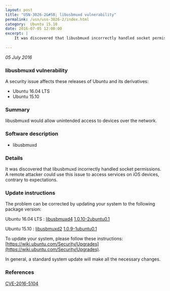 ```yaml
---
layout: post
title: "USN-3026-2&#58; libusbmuxd vulnerability"
permalink: /usn/usn-3026-2/index.html
category:  Ubuntu 15.10
date: 2016-07-05 12:00:00
excerpt: |
    It was discovered that libusbmuxd incorrectly handled socket permissions. A remote attacker could use this issue to access services on iOS devices, contrary to expectations. 
    
--- 
```

 
 

*05 July 2016*

### libusbmuxd vulnerability

A security issue affects these releases of Ubuntu and its derivatives:

* Ubuntu 16.04 LTS
* Ubuntu 15.10

### Summary

libusbmuxd would allow unintended access to devices over the network. 

### Software description

* libusbmuxd 

### Details

It was discovered that libusbmuxd incorrectly handled socket permissions. A remote attacker could use this issue to access services on iOS devices, contrary to expectations. 

### Update instructions

The problem can be corrected by updating your system to the following package version:

Ubuntu 16.04 LTS
 : [libusbmuxd4](https://launchpad.net/ubuntu/+source/libusbmuxd) <span> [1.0.10-2ubuntu0.1](https://launchpad.net/ubuntu/+source/libusbmuxd/1.0.10-2ubuntu0.1) </span> 

Ubuntu 15.10
 : [libusbmuxd2](https://launchpad.net/ubuntu/+source/libusbmuxd) <span> [1.0.9-1ubuntu0.1](https://launchpad.net/ubuntu/+source/libusbmuxd/1.0.9-1ubuntu0.1) </span> 

To update your system, please follow these instructions: [https://wiki.ubuntu.com/Security/Upgrades](https://wiki.ubuntu.com/Security/Upgrades).

In general, a standard system update will make all the necessary changes. 

### References

 
 [CVE-2016-5104](http://people.ubuntu.com/~ubuntu-security/cve/CVE-2016-5104)
 


